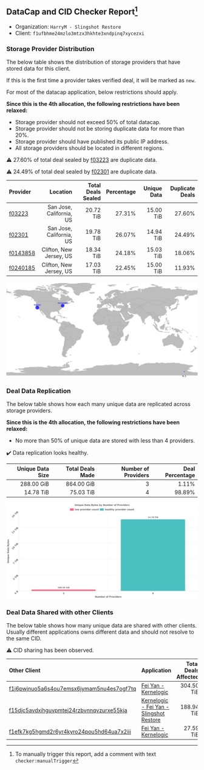 ## DataCap and CID Checker Report[^1]
 - Organization: `HarryM - Slingshot Restore`
 - Client: `f1ufbhme24mzlo3mtzx3hkhte3xndpinq7xycezxi`
### Storage Provider Distribution
The below table shows the distribution of storage providers that have stored data for this client.

If this is the first time a provider takes verified deal, it will be marked as `new`.

For most of the datacap application, below restrictions should apply.

**Since this is the 4th allocation, the following restrictions have been relaxed:**
 - Storage provider should not exceed 50% of total datacap.
 - Storage provider should not be storing duplicate data for more than 20%.
 - Storage provider should have published its public IP address.
 - All storage providers should be located in different regions.

⚠️ 27.60% of total deal sealed by [f03223](https://filfox.info/en/address/f03223) are duplicate data.

⚠️ 24.49% of total deal sealed by [f02301](https://filfox.info/en/address/f02301) are duplicate data.

| Provider                                            |                 Location | Total Deals Sealed | Percentage | Unique Data | Duplicate Deals |
| :-------------------------------------------------- | -----------------------: | -----------------: | ---------: | ----------: | --------------: |
| [f03223](https://filfox.info/en/address/f03223)     | San Jose, California, US |          20.72 TiB |     27.31% |   15.00 TiB |          27.60% |
| [f02301](https://filfox.info/en/address/f02301)     | San Jose, California, US |          19.78 TiB |     26.07% |   14.94 TiB |          24.49% |
| [f0143858](https://filfox.info/en/address/f0143858) |  Clifton, New Jersey, US |          18.34 TiB |     24.18% |   15.03 TiB |          18.06% |
| [f0240185](https://filfox.info/en/address/f0240185) |  Clifton, New Jersey, US |          17.03 TiB |     22.45% |   15.00 TiB |          11.93% |

![Provider Distribution](https://raw.githubusercontent.com/data-preservation-programs/filplus-checker-assets/main/filecoin-project/filecoin-plus-large-datasets/issues/172/1671093504690.png)
### Deal Data Replication
The below table shows how each many unique data are replicated across storage providers.

**Since this is the 4th allocation, the following restrictions have been relaxed:**
- No more than 50% of unique data are stored with less than 4 providers.

✔️ Data replication looks healthy.

| Unique Data Size | Total Deals Made | Number of Providers | Deal Percentage |
| ---------------: | ---------------: | ------------------: | --------------: |
|       288.00 GiB |       864.00 GiB |                   3 |           1.11% |
|        14.78 TiB |        75.03 TiB |                   4 |          98.89% |

![Replication Distribution](https://raw.githubusercontent.com/data-preservation-programs/filplus-checker-assets/main/filecoin-project/filecoin-plus-large-datasets/issues/172/1671093507440.png)
### Deal Data Shared with other Clients
The below table shows how many unique data are shared with other clients.
Usually different applications owns different data and should not resolve to the same CID.

⚠️ CID sharing has been observed.

| Other Client                                                                                                          | Application                                                                                                               | Total Deals Affected | Unique CIDs |  Verifier |
| :-------------------------------------------------------------------------------------------------------------------- | :------------------------------------------------------------------------------------------------------------------------ | -------------------: | ----------: | --------: |
| [f1j6pwjnuo5a6s4ou7emsx6jymam5nu4es7ogf7tq](https://filfox.info/en/address/f1j6pwjnuo5a6s4ou7emsx6jymam5nu4es7ogf7tq) | [Fei Yan \- Kernelogic](https://github.com/filecoin-project/filecoin-plus-large-datasets/issues/304)                      |           304.50 TiB |         782 | LDN # 304 |
| [f15djc5avdxihguvpmtej24rzbvnnqvzurxe55kja](https://filfox.info/en/address/f15djc5avdxihguvpmtej24rzbvnnqvzurxe55kja) | [Kernelogic \- Fei Yan \- Slingshot Restore](https://github.com/filecoin-project/filecoin-plus-large-datasets/issues/136) |           188.94 TiB |         794 | LDN # 136 |
| [f1efk7kg5hgmd2r6yr4kyro24pou5hd64ua7x2iii](https://filfox.info/en/address/f1efk7kg5hgmd2r6yr4kyro24pou5hd64ua7x2iii) | [Fei Yan \- Kernelogic](https://github.com/filecoin-project/filecoin-plus-large-datasets/issues/298)                      |            27.59 TiB |         125 | LDN # 298 |

[^1]: To manually trigger this report, add a comment with text `checker:manualTrigger`
